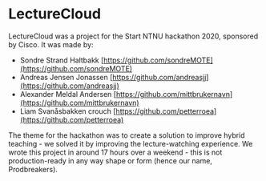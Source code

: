 # LectureCloud

LectureCloud was a project for the Start NTNU hackathon 2020, sponsored by Cisco. It was made by:

 * Sondre Strand Haltbakk [https://github.com/sondreMOTE](https://github.com/sondreMOTE)
 * Andreas Jensen Jonassen [https://github.com/andreasjj](https://github.com/andreasjj)
 * Alexander Meldal Andersen [https://github.com/mittbrukernavn](https://github.com/mittbrukernavn)
 * Liam Svanåsbakken crouch [https://github.com/petterroea](https://github.com/petterroea)

The theme for the hackathon was to create a solution to improve hybrid teaching - we solved it by improving the lecture-watching experience. We wrote this project in around 17 hours over a weekend - this is not production-ready in any way shape or form (hence our name, Prodbreakers).


